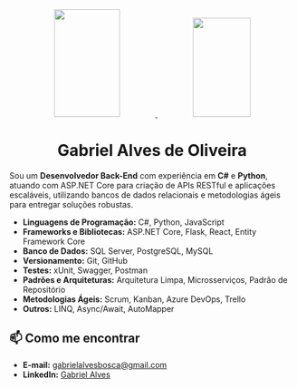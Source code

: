 <div align="center">
  <a href="https://github.com/gabriel-a-oliveira">
    <img height="190em" width="48%" src="https://github-readme-stats-sigma-five.vercel.app/api?username=gabriel-a-oliveira&show_icons=true&theme=tokyonight&include_all_commits=true&count_private=true"/>
    <img height="175em" width="45%" src="https://github-readme-stats-sigma-five.vercel.app/api/top-langs/?username=gabriel-a-oliveira&layout=compact&langs_count=7&theme=tokyonight"/>
  </a>
</div>

<h1 align="center">Gabriel Alves de Oliveira</h1>

Sou um **Desenvolvedor Back-End** com experiência em **C#** e **Python**, atuando com ASP.NET Core para criação de APIs RESTful e aplicações escaláveis, utilizando bancos de dados relacionais e metodologias ágeis para entregar soluções robustas.

- **Linguagens de Programação:** C#, Python, JavaScript
- **Frameworks e Bibliotecas:** ASP.NET Core, Flask, React, Entity Framework Core
- **Banco de Dados:** SQL Server, PostgreSQL, MySQL
- **Versionamento:** Git, GitHub
- **Testes:** xUnit, Swagger, Postman
- **Padrões e Arquiteturas:** Arquitetura Limpa, Microsserviços, Padrão de Repositório
- **Metodologias Ágeis:** Scrum, Kanban, Azure DevOps, Trello
- **Outros:** LINQ, Async/Await, AutoMapper

## 📫 Como me encontrar

- **E-mail:** [gabrielalvesbosca@gmail.com](mailto:gabrielalvesbosca@gmail.com)
- **LinkedIn:** [Gabriel Alves](https://www.linkedin.com/in/gabriel-alves-7376a61a4)
